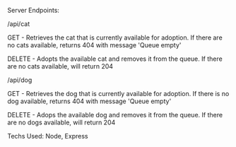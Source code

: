 

Server Endpoints:

/api/cat

GET - Retrieves the cat that is currently available for adoption. If there are no cats available, returns 404 with message 'Queue empty'

DELETE - Adopts the available cat and removes it from the queue. If there are no cats available, will return 204

/api/dog

GET - Retrieves the dog that is currently available for adoption. If there is no dog available, returns 404 with message 'Queue empty'

DELETE - Adops the available dog and removes it from the queue. If there are no dogs available, will return 204

Techs Used:  Node, Express


